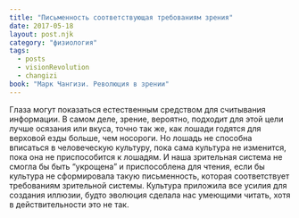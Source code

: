 ```yaml
---
title: "Письменность соответствующая требованиям зрения"
date: 2017-05-18
layout: post.njk
category: "физиология"
tags:
  - posts
  - visionRevolution
  - changizi
book: "Марк Чангизи. Революция в зрении"
---
```


Глаза могут показаться естественным средством для считывания информации. В самом деле, зрение, вероятно, подходит для этой цели лучше осязания или вкуса, точно так же, как лошади годятся для верховой езды больше, чем носороги. Но лошадь не способна вписаться в человеческую культуру, пока сама культура не изменится, пока она не приспособится к лошадям. И наша зрительная система не смогла бы быть “укрощена” и приспособлена для чтения, если бы культура не сформировала такую письменность, которая соответствует требованиям зрительной системы. Культура приложила все усилия для создания иллюзии, будто эволюция сделала нас умеющими читать, хотя в действительности это не так.
